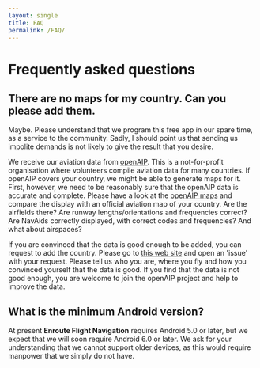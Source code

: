 ```yaml
---
layout: single
title: FAQ
permalink: /FAQ/
---
```


# Frequently asked questions

## There are no maps for my country. Can you please add them.

Maybe.  Please understand that we program this free app in our spare time, as a
service to the community.  Sadly, I should point us that sending us impolite
demands is not likely to give the result that you desire.

We receive our aviation data from [openAIP](openaip.net).  This is a
not-for-profit organisation where volunteers compile aviation data for many
countries.  If openAIP covers your country, we might be able to generate maps
for it.  First, however, we need to be reasonably sure that the openAIP data is
accurate and complete.  Please have a look at the [openAIP
maps](http://maps.openaip.net) and compare the display with an official aviation
map of your country.  Are the airfields there? Are runway lengths/orientations
and frequencies correct?  Are NavAids correctly displayed, with correct codes
and frequencies?  And what about airspaces?

If you are convinced that the data is good enough to be added, you can request
to add the country. Please go to [this web
site](https://github.com/Akaflieg-Freiburg/enrouteServer/issues) and open an
'issue' with your request.  Please tell us who you are, where you fly and how
you convinced yourself that the data is good.  If you find that the data is not
good enough, you are welcome to join the openAIP project and help to improve the
data.


## What is the minimum Android version?

At present **Enroute Flight Navigation** requires Android 5.0 or later, but we
expect that we will soon require Android 6.0 or later.  We ask for your
understanding that we cannot support older devices, as this would require
manpower that we simply do not have.